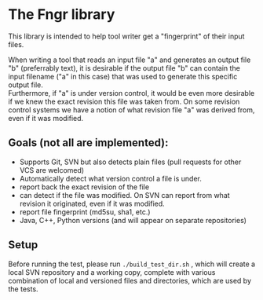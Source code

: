 The Fngr library
================

This library is intended to help tool writer get a "fingerprint" of their input files.

When writing a tool that reads an input file "a" and generates an output file "b" (preferrably text),
it is desirable if the output file "b" can contain the input filename ("a" in this case) that was used to generate
this specific output file.  
Furthermore, if "a" is under version control, it would be even more desirable if we knew the exact revision this file was taken from.
On some revision control systems we have a notion of what revision file "a" was derived from, even if it was modified.

Goals (not all are implemented):
-----------------------------------
* Supports Git, SVN but also detects plain files (pull requests for other VCS are welcomed)
* Automatically detect what version control a file is under.
* report back the exact revision of the file
* can detect if the file was modified. On SVN can report from what revision it originated, even if it was modified.
* report file fingerprint (md5su, sha1, etc.)
* Java, C++, Python versions (and will appear on separate repositories)

Setup
-----
Before running the test, please run `./build_test_dir.sh` , which will create a local SVN repository and a working copy, complete with various combination of local and versioned files and directories, which are used by the tests.
